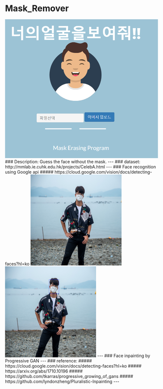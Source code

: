 # Mask_Remover
<img src="./main.PNG">
### Description: Guess the face without the mask.
---
### dataset: http://mmlab.ie.cuhk.edu.hk/projects/CelebA.html
---
### Face recognition using Google api
##### https://cloud.google.com/vision/docs/detecting-faces?hl=ko
<img src="./origin.png" height="300px" width="300px"> <img src="./detect.jpg" height="300px" width="300px">
---
### Face inpainting by Progressive GAN
---
### reference:
##### https://cloud.google.com/vision/docs/detecting-faces?hl=ko
##### https://arxiv.org/abs/1710.10196
##### https://github.com/tkarras/progressive_growing_of_gans
##### https://github.com/lyndonzheng/Pluralistic-Inpainting
---

